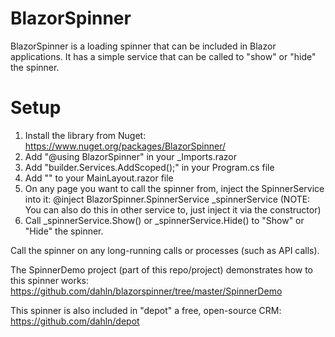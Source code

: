 # BlazorSpinner

BlazorSpinner is a loading spinner that can be included in Blazor applications. It has a simple service that can be called to "show" or "hide" the spinner.

# Setup

1. Install the library from Nuget: https://www.nuget.org/packages/BlazorSpinner/
2. Add "@using BlazorSpinner" in your _Imports.razor
3. Add "builder.Services.AddScoped<SpinnerService>();" in your Program.cs file
4. Add "<Spinner></Spinner>" to your MainLayout.razor file
5. On any page you want to call the spinner from, inject the SpinnerService into it: @inject BlazorSpinner.SpinnerService _spinnerService
(NOTE: You can also do this in other service to, just inject it via the constructor)
6. Call _spinnerService.Show() or _spinnerService.Hide() to "Show" or "Hide" the spinner.
  
Call the spinner on any long-running calls or processes (such as API calls).

The SpinnerDemo project (part of this repo/project) demonstrates how to this spinner works: https://github.com/dahln/blazorspinner/tree/master/SpinnerDemo

This spinner is also included in "depot" a free, open-source CRM: https://github.com/dahln/depot
